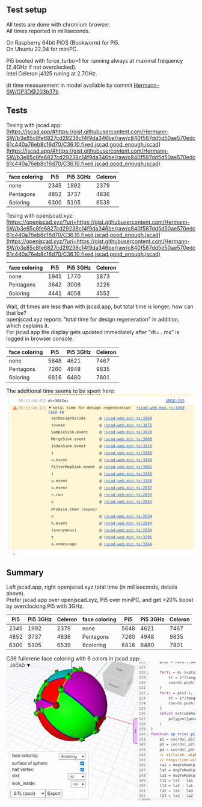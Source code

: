 
## Test setup

All tests are done with chromium browser.  
All times reported in milliseconds.  

On Raspberry 64bit PiOS (Bookworm) for Pi5.  
On Ubuntu 22.04 for miniPC.  

Pi5 booted with force_turbo=1 for running always at maximal frequency (2.4GHz if not overclocked).  
Intel Celeron j4125 runing at 2.7GHz.  

dt time measurement in model available by commit [Hermann-SW/GP3D@203b37b](https://github.com/Hermann-SW/GP3D/commit/203b37b06d0f2c6f17eeaa49820a24d674b35f7b).

## Tests

Tesing with jscad.app:  
[https://jscad.app/#https://gist.githubusercontent.com/Hermann-SW/b3e85c8fe6827cd29238c14f9da346be/raw/c840f587dd5d50ae570edc61c440a76eb8c16d70/C36.10.fixed.jscad.good_enough.jscad](https://jscad.app/#https://gist.githubusercontent.com/Hermann-SW/b3e85c8fe6827cd29238c14f9da346be/raw/c840f587dd5d50ae570edc61c440a76eb8c16d70/C36.10.fixed.jscad.good_enough.jscad)  
 
face coloring|Pi5 |Pi5 3GHz|Celeron
-|-------|-------|-------
none|2345|1992|2379
Pentagons|4852|3737|4836
6oloring|6300|5105|6539

Tesing with openjscad.xyz:  
[https://openjscad.xyz/?uri=https://gist.githubusercontent.com/Hermann-SW/b3e85c8fe6827cd29238c14f9da346be/raw/c840f587dd5d50ae570edc61c440a76eb8c16d70/C36.10.fixed.jscad.good_enough.jscad](https://openjscad.xyz/?uri=https://gist.githubusercontent.com/Hermann-SW/b3e85c8fe6827cd29238c14f9da346be/raw/c840f587dd5d50ae570edc61c440a76eb8c16d70/C36.10.fixed.jscad.good_enough.jscad)

face coloring|Pi5 |Pi5 3GHz|Celeron
-|-------|-------|-------
none|1945|1770|1873
Pentagons|3642|3008|3226
6oloring|4441|4058|4552

Wait, dt times are less than with jscad.app, but total time is longer; how can that be?  
openjscad.xyz reports "total time for design regeneration" in addition, which explains it.  
For jscad.app the display gets updated immediately after "dt=...ms" is logged in browser console.  

face coloring|Pi5 |Pi5 3GHz|Celeron
-|-------|-------|-------
none|5648|4621|7467
Pentagons|7260|4948|9835
6oloring|6816|6480|7801


The additional time seems to be spent here:  
![../res/dt.stacktrace.png](../res/dt.stacktrace.png)


## Summary

Left jscad.app, right openjscad.xyz total time (in milliseconds, details above).  
Prefer jscad.app over openjscad.xyz, Pi5 over miniPC, and get >20% boost by overclocking Pi5 with 3GHz.

Pi5 |Pi5 3GHz|Celeron|face coloring|Pi5 |Pi5 3GHz|Celeron
----|---|-------|-------|-|-|-
2345|1992|2379|none|5648|4621|7467
4852|3737|4836|Pentagons|7260|4948|9835
6300|5105|6539|6coloring|6816|6480|7801

C36 fullerene face coloring with 6 colors in jscad.app:  
![../res/dt.6coloring.png](../res/dt.6coloring.png)
